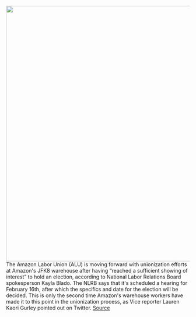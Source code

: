 <img src='https://cdn.vox-cdn.com/thumbor/g5psr7i4kMwFrPloRJGnue9X580=/0x0:2040x1360/1200x800/filters:focal(857x517:1183x843)/cdn.vox-cdn.com/uploads/chorus_image/image/70437434/acastro_181114_1777_amazon_hq2_0006.0.jpg' width='700px' /><br/>
The Amazon Labor Union (ALU) is moving forward with unionization efforts at Amazon's JFK8 warehouse after having “reached a sufficient showing of interest” to hold an election, according to National Labor Relations Board spokesperson Kayla Blado. The NLRB says that it's scheduled a hearing for February 16th, after which the specifics and date for the election will be decided. This is only the second time Amazon's warehouse workers have made it to this point in the unionization process, as Vice reporter Lauren Kaori Gurley pointed out on Twitter.
<a href='https://www.theverge.com/2022/1/26/22903584/amazon-jfk8-warehouse-union-election-labor-nlrb'> Source <a/>